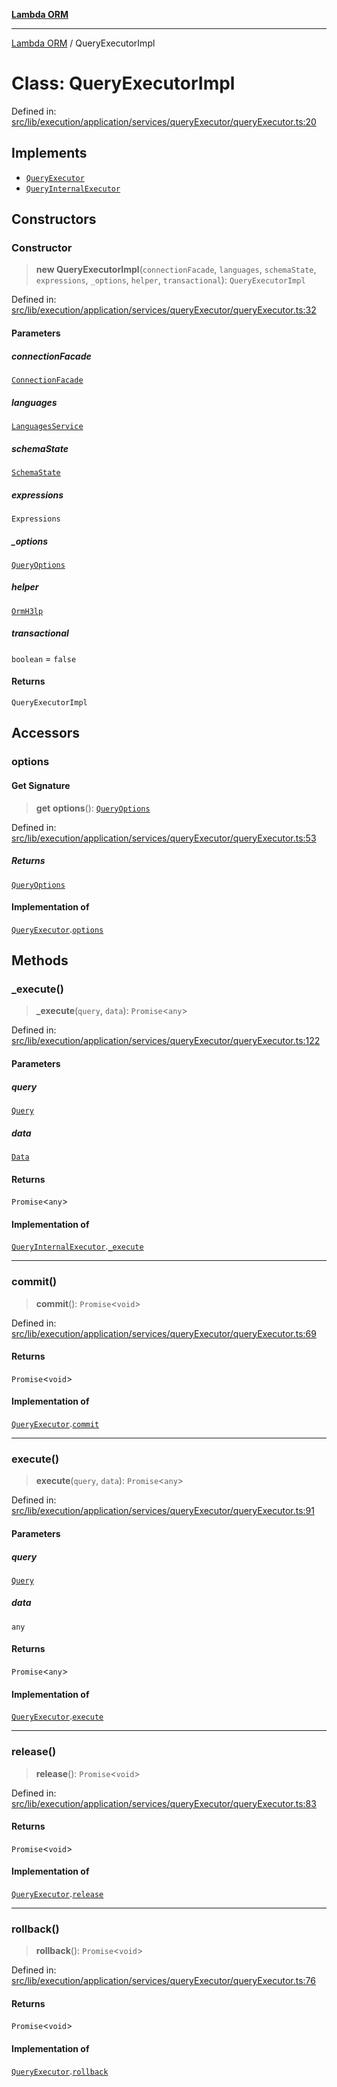 [**Lambda ORM**](../README.md)

***

[Lambda ORM](../README.md) / QueryExecutorImpl

# Class: QueryExecutorImpl

Defined in: [src/lib/execution/application/services/queryExecutor/queryExecutor.ts:20](https://github.com/lambda-orm/lambdaorm/blob/d7eed5bd6f40e7e5946b35121d5564379ef251ff/src/lib/execution/application/services/queryExecutor/queryExecutor.ts#L20)

## Implements

- [`QueryExecutor`](../interfaces/QueryExecutor.md)
- [`QueryInternalExecutor`](../interfaces/QueryInternalExecutor.md)

## Constructors

### Constructor

> **new QueryExecutorImpl**(`connectionFacade`, `languages`, `schemaState`, `expressions`, `_options`, `helper`, `transactional`): `QueryExecutorImpl`

Defined in: [src/lib/execution/application/services/queryExecutor/queryExecutor.ts:32](https://github.com/lambda-orm/lambdaorm/blob/d7eed5bd6f40e7e5946b35121d5564379ef251ff/src/lib/execution/application/services/queryExecutor/queryExecutor.ts#L32)

#### Parameters

##### connectionFacade

[`ConnectionFacade`](ConnectionFacade.md)

##### languages

[`LanguagesService`](LanguagesService.md)

##### schemaState

[`SchemaState`](SchemaState.md)

##### expressions

`Expressions`

##### \_options

[`QueryOptions`](../interfaces/QueryOptions.md)

##### helper

[`OrmH3lp`](OrmH3lp.md)

##### transactional

`boolean` = `false`

#### Returns

`QueryExecutorImpl`

## Accessors

### options

#### Get Signature

> **get** **options**(): [`QueryOptions`](../interfaces/QueryOptions.md)

Defined in: [src/lib/execution/application/services/queryExecutor/queryExecutor.ts:53](https://github.com/lambda-orm/lambdaorm/blob/d7eed5bd6f40e7e5946b35121d5564379ef251ff/src/lib/execution/application/services/queryExecutor/queryExecutor.ts#L53)

##### Returns

[`QueryOptions`](../interfaces/QueryOptions.md)

#### Implementation of

[`QueryExecutor`](../interfaces/QueryExecutor.md).[`options`](../interfaces/QueryExecutor.md#options)

## Methods

### \_execute()

> **\_execute**(`query`, `data`): `Promise`\<`any`\>

Defined in: [src/lib/execution/application/services/queryExecutor/queryExecutor.ts:122](https://github.com/lambda-orm/lambdaorm/blob/d7eed5bd6f40e7e5946b35121d5564379ef251ff/src/lib/execution/application/services/queryExecutor/queryExecutor.ts#L122)

#### Parameters

##### query

[`Query`](Query.md)

##### data

[`Data`](Data.md)

#### Returns

`Promise`\<`any`\>

#### Implementation of

[`QueryInternalExecutor`](../interfaces/QueryInternalExecutor.md).[`_execute`](../interfaces/QueryInternalExecutor.md#_execute)

***

### commit()

> **commit**(): `Promise`\<`void`\>

Defined in: [src/lib/execution/application/services/queryExecutor/queryExecutor.ts:69](https://github.com/lambda-orm/lambdaorm/blob/d7eed5bd6f40e7e5946b35121d5564379ef251ff/src/lib/execution/application/services/queryExecutor/queryExecutor.ts#L69)

#### Returns

`Promise`\<`void`\>

#### Implementation of

[`QueryExecutor`](../interfaces/QueryExecutor.md).[`commit`](../interfaces/QueryExecutor.md#commit)

***

### execute()

> **execute**(`query`, `data`): `Promise`\<`any`\>

Defined in: [src/lib/execution/application/services/queryExecutor/queryExecutor.ts:91](https://github.com/lambda-orm/lambdaorm/blob/d7eed5bd6f40e7e5946b35121d5564379ef251ff/src/lib/execution/application/services/queryExecutor/queryExecutor.ts#L91)

#### Parameters

##### query

[`Query`](Query.md)

##### data

`any`

#### Returns

`Promise`\<`any`\>

#### Implementation of

[`QueryExecutor`](../interfaces/QueryExecutor.md).[`execute`](../interfaces/QueryExecutor.md#execute)

***

### release()

> **release**(): `Promise`\<`void`\>

Defined in: [src/lib/execution/application/services/queryExecutor/queryExecutor.ts:83](https://github.com/lambda-orm/lambdaorm/blob/d7eed5bd6f40e7e5946b35121d5564379ef251ff/src/lib/execution/application/services/queryExecutor/queryExecutor.ts#L83)

#### Returns

`Promise`\<`void`\>

#### Implementation of

[`QueryExecutor`](../interfaces/QueryExecutor.md).[`release`](../interfaces/QueryExecutor.md#release)

***

### rollback()

> **rollback**(): `Promise`\<`void`\>

Defined in: [src/lib/execution/application/services/queryExecutor/queryExecutor.ts:76](https://github.com/lambda-orm/lambdaorm/blob/d7eed5bd6f40e7e5946b35121d5564379ef251ff/src/lib/execution/application/services/queryExecutor/queryExecutor.ts#L76)

#### Returns

`Promise`\<`void`\>

#### Implementation of

[`QueryExecutor`](../interfaces/QueryExecutor.md).[`rollback`](../interfaces/QueryExecutor.md#rollback)
